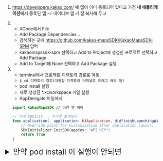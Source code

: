 1. https://developers.kakao.com/ 에 앱이 이미 등록되어 있다고 가정
**내 애플리케이션**에서 등록된 앱 -> 네이티브 앱 키 잘 복사해 두고
    
2. 
    - XCode에서 File 
     - Add Package Dependencies... 
    - 검색하는 곳에 https://github.com/kakao-mapsSDK/KakaoMapsSDK-SPM 입력 
    - kakaomapssdk-spm 선택하고 Add to Project에 생성한 프로젝트 선택하고 Add Package
    - Add to Target에 None 선택하고 Add Package 실행
    
3. 
    - terminal에서 프로젝트 디렉토리 경로로 이동
    - ```$ cd 디렉토리 경로(이동할 디렉토리 터미널로 드래그 해도 됨)```
    - pod install 실행
    - 새로 생성된 *.xcworkspace 파일 실행
    - AppDelegate 파일에서
    ```Swift
    import KakaoMapsSDK // 이건 맨 위에

    // 아래 SDKInit... 이거만 붙여넣기
    func application(_ application: UIApplication, didFinishLaunchingWithOptions launchOptions: [UIApplication.LaunchOptionsKey: Any]?) -> Bool {
        // Override point for customization after application launch.
        SDKInitializer.InitSDK(appKey: "API_KEY")
        return true
    }
    ```
    
<details>
    <summary style="font-size: 25px;">만약 pod install 이 실행이 안되면</summary>
    
- CocoaPod이 설치되지 않았기 때문에 설치해야함
- 터미널에서 ```sudo gem install cocoapods``` 으로 설치
- 만약 위에도 안된다?
- https://brew.sh/ko/ 로 이동해서 brew를 설치-
- 다시 터미널로 돌아와서 ```brew install cocoapods``` 을 입력해서 설치
- 이것마저 안된다?
- 터미널에서 ```brew install rbenv``` 설치 후 완료되면
- ```rbenv install -l``` 입력해서 x.x.x형식으로 된것 중 제일 높은거 ```rbenv install 3.3.2``` 로 설치(24.6.24 기준 3.3.2)
- ```ruby -v``` 를 입력해서 잘 설치가 됐는지 확인
-  ```rbenv versions``` 을 입력했을 때 *표시가 설치한 버전이 아니라 system에 있으면
-  ```rbenv global 3.3.2``` 을 입력해서 버전을 변경
-  다시 ```rbenv versions``` 으로 잘 변경됐는지 확인
-  터미널에 ```vi ~/.zshrc\n\n[[ -d ~/.rbenv  ]] && \\n  export PATH=${HOME}/.rbenv/bin:${PATH} && \\n  eval "$(rbenv init -)"```  터미널에 입력해서 환경변수 설정
-  ```source ~/.zshrc``` 입력해서 저장
-  ```gem install bundler``` 입력
-  ```gem update --system 3.5.11``` 입력으로 뭔가 업데이트
-  ```sudo gem install cocoapods``` 으로 cocoapods설치
-  여기서 또 안되면 모르겠습니다..
-  만약 잘 넘어갔다면 다시 ```pod install``` 실행
</details>
